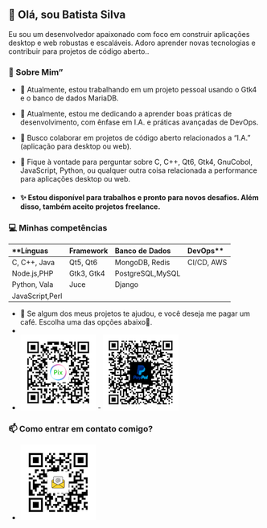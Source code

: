 ## **👋 Olá, sou Batista Silva** 

Eu sou um desenvolvedor apaixonado com foco em construir aplicações desktop e web robustas e escaláveis. Adoro aprender novas tecnologias e contribuir para projetos de código aberto..

### **🚀 Sobre Mim”**

* 🔭 Atualmente, estou trabalhando em um projeto pessoal usando o Gtk4 e o banco de dados MariaDB.  
* 🌱 Atualmente, estou me dedicando a aprender boas práticas de desenvolvimento, com ênfase em I.A. e práticas avançadas de DevOps.  
* 👯 Busco colaborar em projetos de código aberto relacionados a “I.A.” (aplicação para desktop ou web).  
* 💬 Fique à vontade para perguntar sobre C, C++, Qt6, Gtk4, GnuCobol, JavaScript, Python, ou qualquer outra coisa relacionada a performance para aplicações desktop ou web. 
 
*  #### ✨ Estou disponível para trabalhos e pronto para novos desafios. Além disso, também aceito projetos freelance.
 
### **💻 Minhas competências**

| **Línguas | Framework | Banco de Dados | DevOps**    |
| :--------------- | :------------| :-------------- | :---------|
| C, C++, Java     | Qt5, Qt6     | MongoDB, Redis  |CI/CD, AWS |
| Node.js,PHP      | Gtk3, Gtk4   | PostgreSQL,MySQL|           |
| Python, Vala     | Juce         | Django          |           |
| JavaScript,Perl  |              |                 |           |  

* 👀 Se algum dos meus projetos te ajudou, e você deseja me pagar um café. Escolha uma das opções abaixo🙏.
* 
* ![](img/pix_white.png)    -    ![](img/logo_paypa.png)


### 📫 Como entrar em contato comigo?  
* ![](img/logo_email.png)
     
     
     
     
     
     
     
     
     
     
     
